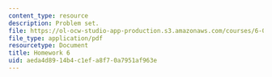 ```yaml
---
content_type: resource
description: Problem set.
file: https://ol-ocw-studio-app-production.s3.amazonaws.com/courses/6-055j-the-art-of-approximation-in-science-and-engineering-spring-2008/aeda4d8914b4c1efa8f70a7951af963e_hw06.pdf
file_type: application/pdf
resourcetype: Document
title: Homework 6
uid: aeda4d89-14b4-c1ef-a8f7-0a7951af963e
---
```

